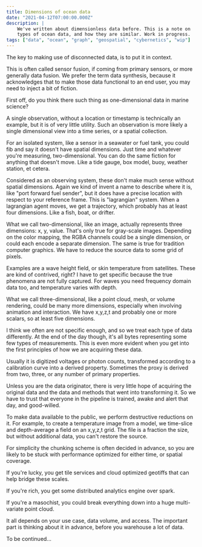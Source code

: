```yaml
---
title: Dimensions of ocean data
date: "2021-04-12T07:00:00.000Z"
description: |
    We've written about dimensionless data before. This is a note on
    types of ocean data, and how they are similar. Work in progress.
tags: ["data", "ocean", "graph", "geospatial", "cybernetics", "wip"]
---
```


The key to making use of disconnected data, is to put it in context.

This is often called sensor fusion, if coming from primary sensors, or more generally data fusion. We prefer the term data synthesis, because it acknowledges that to make those data functional to an end user, you may need to inject a bit of fiction.

First off, do you think there such thing as one-dimensional data in marine science?

A single observation, without a location or timestamp is technically an example, but it is of very little utility. Such an observation is more likely a single dimensional view into a time series, or a spatial collection.

For an isolated system, like a sensor in a seawater or fuel tank, you could fib and say it doesn't have spatial dimensions. Just time and whatever you're measuring, two-dimensional. You can do the same fiction for anything that doesn't move. Like a tide gauge, box model, buoy, weather station, et cetera.

Considered as an observing system, these don't make much sense without spatial dimensions. Again we kind of invent a name to describe where it is, like "port forward fuel sender", but it does have a precise location with respect to your reference frame. This is "lagrangian" system. When a lagrangian agent moves, we get a trajectory, which probably has at least four dimensions. Like a fish, boat, or drifter.

What we call two-dimensional, like an image, actually represents three dimensions: x, y, value. That's only true for gray-scale images. Depending on the color mapping, the RGBA channels could be a single dimension, or could each encode a separate dimension. The same is true for tradition computer graphics. We have to reduce the source data to some grid of pixels.

Examples are a wave height field, or skin temperature from satellites. These are kind of contrived, right? I have to get specific because the true phenomena are not fully captured. For waves you need frequency domain data too, and temperature varies with depth.

What we call three-dimensional, like a point cloud, mesh, or volume rendering, could be many more dimensions, especially when involving animation and interaction. We have x,y,z,t and probably one or more scalars, so at least five dimensions.

I think we often are not specific enough, and so we treat each type of data differently. At the end of the day though, it's all bytes representing some few types of measurements. This is even more evident when you get into the first principles of how we are acquiring these data.

Usually it is digitized voltages or photon counts, transformed according to a calibration curve into a derived property. Sometimes the proxy is derived from two, three, or any number of primary properties.

Unless you are the data originator, there is very little hope of acquiring the original data and the data and methods that went into transforming it. So we have to trust that everyone in the pipeline is trained, awake and alert that day, and good-willed.

To make data available to the public, we perform destructive reductions on it. For example, to create a temperature image from a model, we time-slice and depth-average a field on an x,y,z,t grid. The file is a fraction the size, but without additional data, you can't restore the source.

For simplicity the chunking scheme is often decided in advance, so you are likely to be stuck with performance optimized for either time, or spatial coverage.

If you're lucky, you get tile services and cloud optimized geotiffs that can help bridge these scales.

If you're rich, you get some distributed analytics engine over spark.

If you're a masochist, you could break everything down into a huge multi-variate point cloud.

It all depends on your use case, data volume, and access. The important part is thinking about it in advance, before you warehouse a lot of data.

To be continued...
